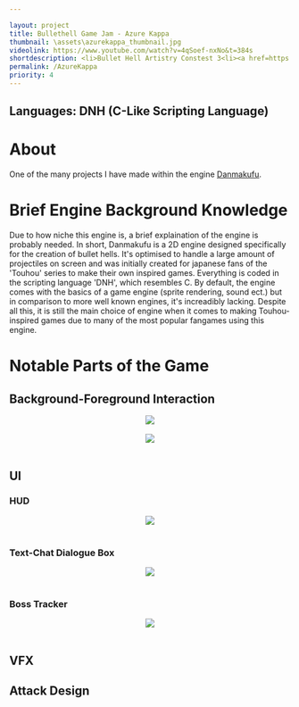 ```yaml
---

layout: project
title: Bullethell Game Jam - Azure Kappa
thumbnail: \assets\azurekappa_thumbnail.jpg
videolink: https://www.youtube.com/watch?v=4qSoef-nxNo&t=384s
shortdescription: <li>Bullet Hell Artistry Constest 3<li><a href=https://en.touhouwiki.net/wiki/Touhou_Danmakufu>Danmakufu</a> single boss fight game<li>1 month development
permalink: /AzureKappa
priority: 4
---
```

<h2>Languages: DNH (C-Like Scripting Language)</h2>
<h1>About</h1>
One of the many projects I have made within the engine <a href="https://en.touhouwiki.net/wiki/Touhou_Danmakufu">Danmakufu</a>. 

<h1>Brief Engine Background Knowledge</h1>
Due to how niche this engine is, a brief explaination of the engine is probably needed. In short, Danmakufu is a 2D engine designed specifically for the creation of bullet hells. It's optimised to handle a large amount of projectiles on screen and was initially created for japanese fans of the 'Touhou' series to make their own inspired games. Everything is coded in the scripting language 'DNH', which resembles C. By default, the engine comes with the basics of a game engine (sprite rendering, sound ect.) but in comparison to more well known engines, it's increadibly lacking. Despite all this, it is still the main choice of engine when it comes to making Touhou-inspired games due to many of the most popular fangames using this engine.

<h1>Notable Parts of the Game</h1>

<h2>Background-Foreground Interaction</h2>
<center><img src="assets/azurekappa_tesla1.gif"><br></center><br>
<center><img src="assets/azurekappa_tesla2.gif"><br></center><br>
<h2>UI</h2>
<h3>HUD</h3>
<center><img src="assets/azurekappa_ui.gif"><br></center><br>
<h3>Text-Chat Dialogue Box</h3>
<center><img src="assets/azurekappa_dialogue.gif"><br></center><br>
<h3>Boss Tracker</h3>
<center><img src="assets/azurekappa_bossmarker.gif"><br></center><br>

<h2>VFX</h2>


<h2>Attack Design</h2>

